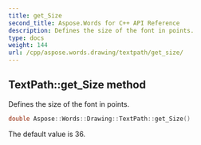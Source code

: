 ```yaml
---
title: get_Size
second_title: Aspose.Words for C++ API Reference
description: Defines the size of the font in points.
type: docs
weight: 144
url: /cpp/aspose.words.drawing/textpath/get_size/
---
```

## TextPath::get_Size method


Defines the size of the font in points.

```cpp
double Aspose::Words::Drawing::TextPath::get_Size()
```


The default value is 36. 
